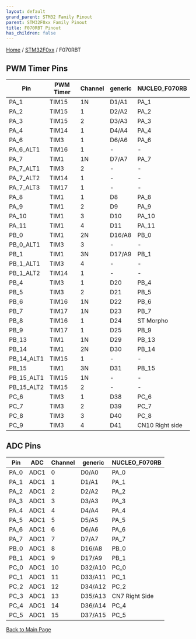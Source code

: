 ```yaml
---
layout: default
grand_parent: STM32 Family Pinout
parent: STM32F0xx Family Pinout
title: F070RBT Pinout
has_children: false
---
```


[Home](../../index) / [STM32F0xx](../index) / F070RBT

## PWM Timer Pins

| Pin | PWM Timer | Channel | generic | NUCLEO_F070RB |
| --- | --- | --- | --- | --- |
| PA_1 | TIM15 | 1N | D1/A1 | PA_1 |
| PA_2 | TIM15 | 1 | D2/A2 | PA_2 |
| PA_3 | TIM15 | 2 | D3/A3 | PA_3 |
| PA_4 | TIM14 | 1 | D4/A4 | PA_4 |
| PA_6 | TIM3 | 1 | D6/A6 | PA_6 |
| PA_6_ALT1 | TIM16 | 1 | - | - |
| PA_7 | TIM1 | 1N | D7/A7 | PA_7 |
| PA_7_ALT1 | TIM3 | 2 | - | - |
| PA_7_ALT2 | TIM14 | 1 | - | - |
| PA_7_ALT3 | TIM17 | 1 | - | - |
| PA_8 | TIM1 | 1 | D8 | PA_8 |
| PA_9 | TIM1 | 2 | D9 | PA_9 |
| PA_10 | TIM1 | 3 | D10 | PA_10 |
| PA_11 | TIM1 | 4 | D11 | PA_11 |
| PB_0 | TIM1 | 2N | D16/A8 | PB_0 |
| PB_0_ALT1 | TIM3 | 3 | - | - |
| PB_1 | TIM1 | 3N | D17/A9 | PB_1 |
| PB_1_ALT1 | TIM3 | 4 | - | - |
| PB_1_ALT2 | TIM14 | 1 | - | - |
| PB_4 | TIM3 | 1 | D20 | PB_4 |
| PB_5 | TIM3 | 2 | D21 | PB_5 |
| PB_6 | TIM16 | 1N | D22 | PB_6 |
| PB_7 | TIM17 | 1N | D23 | PB_7 |
| PB_8 | TIM16 | 1 | D24 | ST Morpho |
| PB_9 | TIM17 | 1 | D25 | PB_9 |
| PB_13 | TIM1 | 1N | D29 | PB_13 |
| PB_14 | TIM1 | 2N | D30 | PB_14 |
| PB_14_ALT1 | TIM15 | 1 | - | - |
| PB_15 | TIM1 | 3N | D31 | PB_15 |
| PB_15_ALT1 | TIM15 | 1N | - | - |
| PB_15_ALT2 | TIM15 | 2 | - | - |
| PC_6 | TIM3 | 1 | D38 | PC_6 |
| PC_7 | TIM3 | 2 | D39 | PC_7 |
| PC_8 | TIM3 | 3 | D40 | PC_8 |
| PC_9 | TIM3 | 4 | D41 | CN10 Right side |


## ADC Pins

| Pin | ADC | Channel | generic | NUCLEO_F070RB |
| --- | --- | --- | --- | --- |
| PA_0 | ADC1 | 0 | D0/A0 | PA_0 |
| PA_1 | ADC1 | 1 | D1/A1 | PA_1 |
| PA_2 | ADC1 | 2 | D2/A2 | PA_2 |
| PA_3 | ADC1 | 3 | D3/A3 | PA_3 |
| PA_4 | ADC1 | 4 | D4/A4 | PA_4 |
| PA_5 | ADC1 | 5 | D5/A5 | PA_5 |
| PA_6 | ADC1 | 6 | D6/A6 | PA_6 |
| PA_7 | ADC1 | 7 | D7/A7 | PA_7 |
| PB_0 | ADC1 | 8 | D16/A8 | PB_0 |
| PB_1 | ADC1 | 9 | D17/A9 | PB_1 |
| PC_0 | ADC1 | 10 | D32/A10 | PC_0 |
| PC_1 | ADC1 | 11 | D33/A11 | PC_1 |
| PC_2 | ADC1 | 12 | D34/A12 | PC_2 |
| PC_3 | ADC1 | 13 | D35/A13 | CN7 Right Side |
| PC_4 | ADC1 | 14 | D36/A14 | PC_4 |
| PC_5 | ADC1 | 15 | D37/A15 | PC_5 |


[Back to Main Page](../../index)
